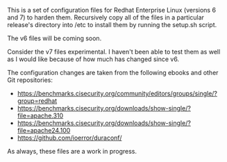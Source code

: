 This is a set of configuration files for Redhat Enterprise Linux (versions 6
and 7) to harden them.  Recursively copy all of the files in a particular
release's directory into /etc to install them by running the setup.sh script.

The v6 files will be coming soon.

Consider the v7 files experimental.  I haven't been able to test them as well
as I would like because of how much has changed since v6.

The configuration changes are taken from the following ebooks and other Git
repositories:

* https://benchmarks.cisecurity.org/community/editors/groups/single/?group=redhat
* https://benchmarks.cisecurity.org/downloads/show-single/?file=apache.310
* https://benchmarks.cisecurity.org/downloads/show-single/?file=apache24.100
* https://github.com/ioerror/duraconf/

As always, these files are a work in progress.


